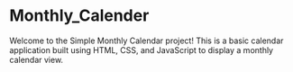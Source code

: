 # Monthly_Calender
Welcome to the Simple Monthly Calendar project! This is a basic calendar application built using HTML, CSS, and JavaScript to display a monthly calendar view.
